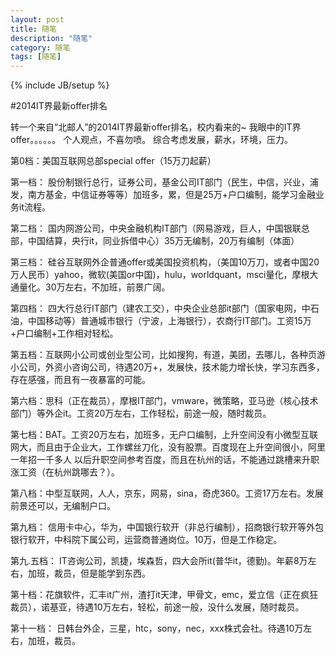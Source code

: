 ```yaml
---
layout: post
title: 随笔
description: "随笔"
category: 随笔
tags: [随笔]
---
```

{% include JB/setup %}

#2014IT界最新offer排名

转一个来自“北邮人”的2014IT界最新offer排名，校内看来的~
我眼中的IT界offer。。。。。。
个人观点，不喜勿喷。
综合考虑发展，薪水，环境，压力。
  
第0档：美国互联网总部special offer（15万刀起薪）
  
第一档：
股份制银行总行，证券公司，基金公司IT部门（民生，中信，兴业，浦发，南方基金，中信证券等等）加班多，累，但是25万+户口编制，能学习金融业务it流程。
  
第二档：
国内网游公司，中央金融机构IT部门（网易游戏，巨人，中国银联总部，中国结算，央行it，同业拆借中心）35万无编制，20万有编制（体面）
  
第三档：
硅谷互联网外企普通offer或美国投资机构，（美国10万刀，或者中国20万人民币）yahoo，微软(美国or中国)，hulu，worldquant，msci量化，摩根大通量化。30万左右，不加班，前景广阔。
  
第四档：
四大行总行IT部门（建农工交），中央企业总部it部门（国家电网，中石油，中国移动等）普通城市银行（宁波，上海银行），农商行IT部门。工资15万+户口编制+工作相对轻松。
  
第五档：互联网小公司或创业型公司，比如搜狗，有道，美团，去哪儿，各种页游小公司，外资小咨询公司，待遇20万+，发展快，技术能力增长快，学习东西多，存在感强，而且有一夜暴富的可能。
  
第六档：思科（正在裁员），摩根IT部门，vmware，微策略，亚马逊（核心技术部门）等外企it。工资20万左右，工作轻松，前途一般，随时裁员。
  
第七档：BAT。工资20万左右，加班多，无户口编制，上升空间没有小微型互联网大，而且由于企业大，工作螺丝刀化，没有股票。百度现在上升空间很小，阿里一年招一千多人 以后升职空间参考百度，而且在杭州的话，不能通过跳槽来升职涨工资（在杭州跳哪去？）。
  
第八档：中型互联网，人人，京东，网易，sina，奇虎360。工资17万左右。发展前景还可以，无编制户口。
  
第九档：
信用卡中心，华为，中国银行软开（非总行编制），招商银行软开等外包银行软开，中科院下属公司，运营商普通岗位。10万，但是工作稳定。
  
第九.五档：
IT咨询公司，凯捷，埃森哲，四大会所it(普华it，德勤)。年薪8万左右，加班，裁员，但是能学到东西。
  
第十档：花旗软件，汇丰it广州，渣打it天津，甲骨文，emc，爱立信（正在疯狂裁员），诺基亚，待遇10万左右，轻松，前途一般，没什么发展，随时裁员。
  
第十一档：
日韩台外企，三星，htc，sony，nec，xxx株式会社。待遇10万左右，加班，裁员。


